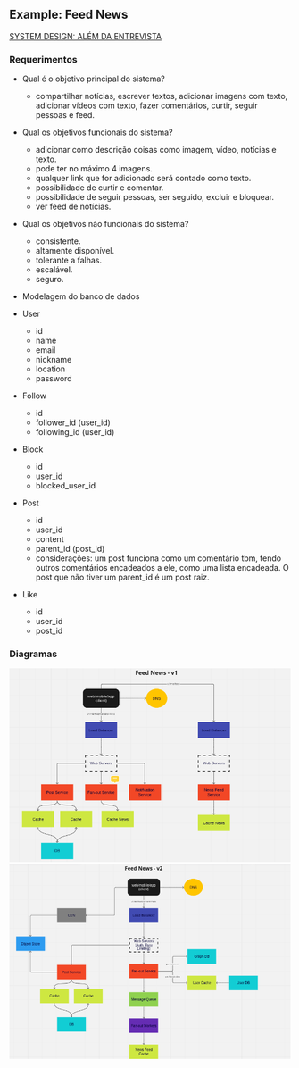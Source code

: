 ## Example: Feed News

[SYSTEM DESIGN: ALÉM DA ENTREVISTA](https://www.youtube.com/watch?v=-8tdjn30SSw)

### Requerimentos

- Qual é o objetivo principal do sistema?
  - compartilhar notícias, escrever textos, adicionar imagens com texto, adicionar vídeos com texto, fazer comentários, curtir, seguir pessoas e feed.

- Qual os objetivos funcionais do sistema?
  - adicionar como descrição coisas como imagem, vídeo, notícias e texto.
  - pode ter no máximo 4 imagens.
  - qualquer link que for adicionado será contado como texto.
  - possibilidade de curtir e comentar.
  - possibilidade de seguir pessoas, ser seguido, excluir e bloquear.
  - ver feed de notícias.

- Qual os objetivos não funcionais do sistema?
  - consistente.
  - altamente disponível.
  - tolerante a falhas.
  - escalável.
  - seguro.

- Modelagem do banco de dados

- User
  - id
  - name
  - email
  - nickname
  - location
  - password

- Follow
  - id
  - follower_id (user_id)
  - following_id (user_id)

- Block
  - id
  - user_id
  - blocked_user_id

- Post
  - id
  - user_id
  - content
  - parent_id (post_id)
  - considerações: um post funciona como um comentário tbm, tendo outros comentários encadeados a ele, como uma lista encadeada. O post que não tiver um parent_id é um post raiz.

- Like
  - id
  - user_id
  - post_id

### Diagramas

![Feed News - v1](../images/feed-news-v1.png)
![Feed News - v2](../images/feed-news-v2.png)
